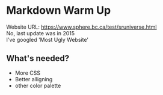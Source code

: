 # Markdown Warm Up <br />
Website URL: https://www.sphere.bc.ca/test/sruniverse.html <br />
No, last update was in 2015 <br />
I've googled 'Most Ugly Website' <br />
## What's needed? <br />
- More CSS
- Better alligning
- other color palette
